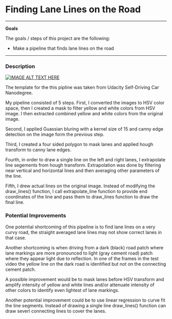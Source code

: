 # **Finding Lane Lines on the Road** 


---

**Goals**

The goals / steps of this project are the following:
* Make a pipeline that finds lane lines on the road


[//]: # (Image References)

[image1]: ./examples/grayscale.jpg "Grayscale"

---

### Description

[![IMAGE ALT TEXT HERE](https://img.youtube.com/vi/bVtMK7KwavY/0.jpg)](https://www.youtube.com/watch?v=bVtMK7KwavY)

The template for the this pipline was taken from Udacity Self-Driving Car Nanodegree. 

My pipeline consisted of 5 steps. First, I converted the images to HSV color space, then I created a mask to filter
yellow and white colors from HSV image. I then extracted combined yellow and white colors from the original image.

Second, I applied Guassian bluring with a kernel size of 15 and canny edge detection on the image form the previous step.

Third, I created a four sided polygon to mask lanes and applied hough transform to canny lane edges.

Fourth, in order to draw a single line on the left and right lanes, I extrapolate line segements from hough transform. Extrapolation was done by filtering near vertical and horizontal lines and then averaging other parameters of the line.

Fifth, I drew actual lines on the original image. Instead of modifying the draw_lines() function, I call extrapolate_line function to provide end coordinates of the line and pass them to draw_lines function to draw the final line. 


### Potential Improvements


One potential shortcoming of this pipeline is to find lane lines on a very curvy road, the straight averaged lane lines may not show correct lanes in that case. 

Another shortcoming is when driving from a dark (black) road patch where lane markings are more pronounced to light (gray cement road) patch where they appear light due to reflection. In one of the frames in the test video the yellow line on the dark road is identified but not on the connecting cement patch.  


A possible improvement would be to mask lanes before HSV transform and amplify intensity of yellow and white lines and/or attenuate intensity of other colors to identify even lightest of lane markings. 

Another potential improvement could be to use linear regression to curve fit the line segments. Instead of drawing a single line draw_lines() function can draw severl connecting lines to cover the lanes.
